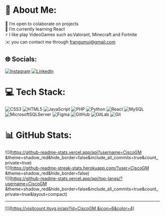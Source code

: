 # 💫 About Me:
👯 I’m open to colaborate on projects<br>🌱 I’m currently learning React<br>⚡ I like play VideoGames such as:Valorant, Minecraft and Fortnite<br>✉️ you can contact me through frangumuj@gmail.com


## 🌐 Socials:
[![Instagram](https://img.shields.io/badge/Instagram-%23E4405F.svg?logo=Instagram&logoColor=white)](https://instagram.com/franci_gum) [![LinkedIn](https://img.shields.io/badge/LinkedIn-%230077B5.svg?logo=linkedin&logoColor=white)](https://linkedin.com/in/francisco-gutierrez-mujica-701a8229a) 

# 💻 Tech Stack:
![CSS3](https://img.shields.io/badge/css3-%231572B6.svg?style=flat-square&logo=css3&logoColor=white) ![HTML5](https://img.shields.io/badge/html5-%23E34F26.svg?style=flat-square&logo=html5&logoColor=white) ![JavaScript](https://img.shields.io/badge/javascript-%23323330.svg?style=flat-square&logo=javascript&logoColor=%23F7DF1E) ![PHP](https://img.shields.io/badge/php-%23777BB4.svg?style=flat-square&logo=php&logoColor=white) ![Python](https://img.shields.io/badge/python-3670A0?style=flat-square&logo=python&logoColor=ffdd54) ![React](https://img.shields.io/badge/react-%2320232a.svg?style=flat-square&logo=react&logoColor=%2361DAFB) ![MySQL](https://img.shields.io/badge/mysql-4479A1.svg?style=flat-square&logo=mysql&logoColor=white) ![MicrosoftSQLServer](https://img.shields.io/badge/Microsoft%20SQL%20Server-CC2927?style=flat-square&logo=microsoft%20sql%20server&logoColor=white) ![Figma](https://img.shields.io/badge/figma-%23F24E1E.svg?style=flat-square&logo=figma&logoColor=white) ![GitHub](https://img.shields.io/badge/github-%23121011.svg?style=flat-square&logo=github&logoColor=white) ![GitLab](https://img.shields.io/badge/gitlab-%23181717.svg?style=flat-square&logo=gitlab&logoColor=white) ![Git](https://img.shields.io/badge/git-%23F05033.svg?style=flat-square&logo=git&logoColor=white)
# 📊 GitHub Stats:
![](https://github-readme-stats.vercel.app/api?username=CiscoGM &theme=shadow_red&hide_border=false&include_all_commits=true&count_private=true)<br/>
![](https://github-readme-streak-stats.herokuapp.com/?user=CiscoGM &theme=shadow_red&hide_border=false)<br/>
![](https://github-readme-stats.vercel.app/api/top-langs/?username=CiscoGM &theme=shadow_red&hide_border=false&include_all_commits=true&count_private=true&layout=compact)

---
[![](https://visitcount.itsvg.in/api?id=CiscoGM &icon=6&color=4)](https://visitcount.itsvg.in)

<!-- Proudly created with GPRM ( https://gprm.itsvg.in ) -->
